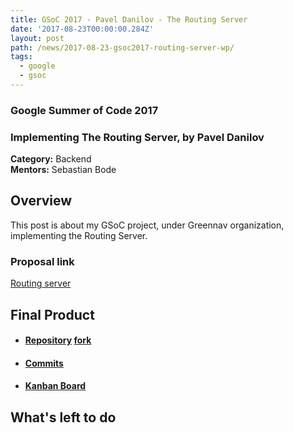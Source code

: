 ```yaml
---
title: GSoC 2017 - Pavel Danilov - The Routing Server
date: '2017-08-23T00:00:00.284Z'
layout: post
path: /news/2017-08-23-gsoc2017-routing-server-wp/
tags:
  - google
  - gsoc
---
```


### Google Summer of Code 2017
### Implementing The Routing Server, by Pavel Danilov

**Category:** Backend  
**Mentors:** Sebastian Bode

## Overview

This post is about my GSoC project, under Greennav organization, implementing the Routing Server.

### Proposal link

[Routing server](https://summerofcode.withgoogle.com/serve/5836956255649792/)

## Final Product

  * #### [Repository](https://github.com/Greennav/routing) [fork](https://github.com/Carix0n/routing)

  * #### [Commits](https://github.com/Greennav/routing/commits/master)

  * #### [Kanban Board](https://github.com/orgs/Greennav/projects/4)

## What's left to do
